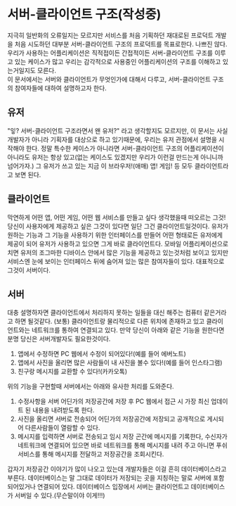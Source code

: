 # 서버-클라이언트 구조(작성중)
지극히 일반화의 오류일지는 모르지만 서비스를 처음 기획하던 재대로된 프로덕트 개발을 처음 시도하던 대부분 서버-클라이언트 구조의 프로덕트를 목표로한다. 나쁘진 않다. 우리가 사용하는 어플리케이션은 직적접이든 간접적이든 서버-클라이언트 구조를 이루고 있는 케이스가 많고 우리는 감각적으로 사용중인 어플리케이션의 구조를 이해하고 있는거일지도 모른다.<br />
이 문서에서는 서버와 클라이언트가 무엇인가에 대해서 다루고, 서버-클라이언트 구조의 참여자들에 대하여 설명하고자 한다.<br />

## 유저
"잏? 서버-클라이언트 구조라면서 왠 유저?" 라고 생각할지도 모르지만, 이 문서는 사실 개발자가 아니라 기획자를 대상으로 하고 있기때문에, 우리는 유저 관점에서 설명을 시작해야 한다. 정말 특수한 케이스가 아니라면 서버-클라이언트 구조의 어플리케이션이 아니라도 유저는 항상 있고(없는 케이스도 있겠지만 우리가 이런걸 만드는게 아니니까 넘어가자.) 그 유저가 쓰고 있는 지금 이 브라우저!(애매) 앱! 게임! 등 모두 클라이언트라고 보면 된다.

## 클라이언트
막연하게 어떤 앱, 어떤 게임, 어떤 웹 서비스를 만들고 싶다 생각했을때 떠오르는 그것! 당신이 사용자에게 제공하고 싶은 그것이 있다면 일단 그건 클라이언트일것이다. 유저가 원하는 기능과 그 기능을 사용하기 위한 인터페이스를 만들어 어떤 형태로든 유저에게 제공이 되어 유저가 사용하고 있으면 그게 바로 클라이언트다. 모바일 어플리케이션으로 치면 유저의 조그마한 디바이스 안에서 많은 기능을 제공하고 있는것처럼 보이고 있지만 서비스엔 눈에 보이는 인터페이스 뒤에 숨어져 있는 많은 참여자들이 있다. 대표적으로 그것이 서버이다.

## 서버
대충 설명하자면 클라이언트에서 처리하지 못하는 일들을 대신 해주는 컴퓨터 같은거라고 하면 될것같다. (보통) 클라이언트랑 물리적으로 다른 위치에 존재하고 있고 클라이언트와는 네트워크를 통하여 연결되고 있다. 만약 당신이 아래와 같은 기능을 원한다면 분명 당신은 서버개발자도 필요한것이다.

1. 앱에서 수정하면 PC 웹에서 수정이 되어있다!(예를 들어 에버노트)
2. 앱에서 사진을 올리면 많은 사람들이 내 사진을 볼수 있다!(예를 들어 인스타그램)
3. 친구랑 메시지를 교환할 수 있다!(카카오톡)

위의 기능을 구현할때 서버에서는 아래와 유사한 처리를 도와준다.

1. 수정사항을 서버 어딘가의 저장공간에 저장 후 PC 웹에서 접근 시 가장 최신 업데이트 된 내용을 내려받도록 한다.
2. 사진을 올리면 서버로 전송되어 어딘가의 저장공간에 저장되고 공개적으로 게시되어 다른사람들이 열람할 수 있다.
3. 메시지를 입력하면 서버로 전송되고 임시 저장 곤간에 메시지를 기록한다, 수신자가 네트워크에 연결되어 있으면 바로 네트워크를 통해 메시지를 내려 주고 아니면 푸쉬 서비스를 통해 메시지를 전달하고 저장공간을 조회시킨다.

갑자기 저장공간 이야기가 많이 나오고 있는데 개발자들은 이걸 흔히 데이터베이스라고 부른다. 데이터베이스는 말 그대로 데이터가 저장되는 곳을 지칭하는 말로 서버에 포함되어있거나 연결되어 있다. 데이터베이스 입장에서 서버는 클라이언트고 데이터베이스가 서버일 수 있다.(무슨말이야 이게!!!)
